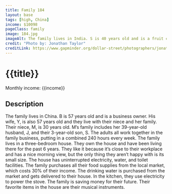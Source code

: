 ```yaml
---
title: Family 184
layout: base
tags: [high, China]
income: $10098
pageClass: family
image: 184.jpg
imageAlt: The family lives in India. S is 40 years old and is a fruit collector. His wife B is 30 years old and they have 4 children. 
credit: "Photo by: Jonathan Taylor"
creditLink: https://www.gapminder.org/dollar-street/photographers/jonathan-taylor?
---
```


# {{title}}
Monthly income: {{income}}
## Description
The family lives in China. B is 57 years old and is a business owner. His wife, Y, is also 57 years old and they live with their niece and her family. Their niece, M, is 30 years old. M’s family includes her 39-year-old husband, J, and their 3-year-old son, S. The adults all work together in the family business, putting in a combined 240 hours every week. The family lives in a three-bedroom house. They own the house and have been living there for the past 6 years. They like it because it’s close to their workplace and has a nice morning view, but the only thing they aren’t happy with is its small size. The house has uninterrupted electricity, water, and toilet facilities. The family purchases all their food supplies from the local market, which costs 30% of their income. The drinking water is purchased from the market and gets delivered to their house. In the kitchen, they use electricity to power the stove. The family is saving money for their future. Their favorite items in the house are their musical instruments.